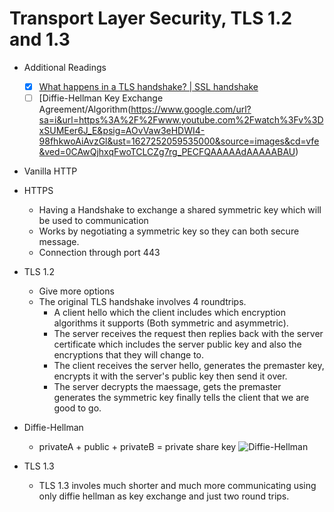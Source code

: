 # Transport Layer Security, TLS 1.2 and 1.3

- Additional Readings
	- [x] [What happens in a TLS handshake? | SSL handshake](https://www.cloudflare.com/learning/ssl/what-happens-in-a-tls-handshake/)
	- [ ] [Diffie-Hellman Key Exchange Agreement/Algorithm(https://www.google.com/url?sa=i&url=https%3A%2F%2Fwww.youtube.com%2Fwatch%3Fv%3DxSUMEer6J_E&psig=AOvVaw3eHDWI4-98fhkwoAiAvzGl&ust=1627252059535000&source=images&cd=vfe&ved=0CAwQjhxqFwoTCLCZg7rg_PECFQAAAAAdAAAAABAU)

- Vanilla HTTP

- HTTPS
	- Having a Handshake to exchange a shared symmetric key which will be used to communication
	- Works by negotiating a symmetric key so they can both secure message.
	- Connection through port 443

- TLS 1.2
	- Give more options
	- The original TLS handshake involves 4 roundtrips. 
		- A client hello which the client includes which encryption algorithms it supports (Both symmetric and asymmetric). 
		- The server receives the request then replies back with the server certificate which includes the server public key and also the encryptions that they will change to.
		- The client receives the server hello, generates the premaster key, encrypts it with the server's public key then send it over.
		- The server decrypts the maessage, gets the premaster generates the symmetric key finally tells the client that we are good to go.

- Diffie-Hellman
	- privateA + public + privateB = private share key
![Diffie-Hellman](https://i.ytimg.com/vi/xSUMEer6J_E/maxresdefault.jpg)

- TLS 1.3
	- TLS 1.3 involes much shorter and much more communicating using only diffie hellman as key exchange and just two round trips.